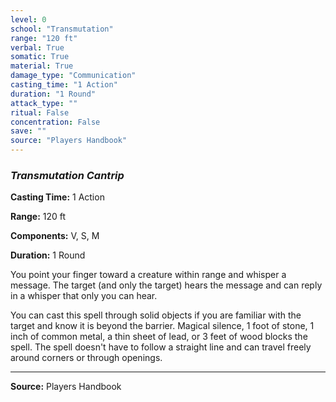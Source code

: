 ```yaml
---
level: 0
school: "Transmutation"
range: "120 ft"
verbal: True
somatic: True
material: True
damage_type: "Communication"
casting_time: "1 Action"
duration: "1 Round"
attack_type: ""
ritual: False
concentration: False
save: ""
source: "Players Handbook"
---
```


### *Transmutation Cantrip*

**Casting Time:** 1 Action

**Range:** 120 ft

**Components:** V, S, M

**Duration:** 1 Round

You point your finger toward a creature within range and whisper a message. The target (and only the target) hears the message and can reply in a whisper that only you can hear.
 
 You can cast this spell through solid objects if you are familiar with the target and know it is beyond the barrier. Magical silence, 1 foot of stone, 1 inch of common metal, a thin sheet of lead, or 3 feet of wood blocks the spell. The spell doesn't have to follow a straight line and can travel freely around corners or through openings.

---
**Source:** Players Handbook
